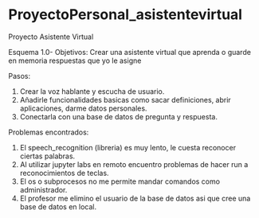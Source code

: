 # ProyectoPersonal_asistentevirtual
Proyecto Asistente Virtual

Esquema 1.0-
Objetivos: Crear una asistente virtual que aprenda o guarde en memoria respuestas que yo le asigne 

Pasos:
1. Crear la voz hablante y escucha de usuario.
2. Añadirle funcionalidades basicas como sacar definiciones, abrir aplicaciones, darme datos personales.
3. Conectarla con una base de datos de pregunta y respuesta.

Problemas encontrados:
1. El speech_recognition (libreria) es muy lento, le cuesta reconocer ciertas palabras.
2. Al utilizar jupyter labs en remoto encuentro problemas de hacer run a reconocimientos de teclas.
3. El os o subprocesos no me permite mandar comandos como administrador.
4. El profesor me elimino el usuario de la base de datos asi que cree una base de datos en local.
